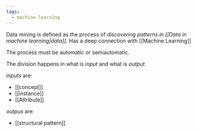 ```yaml
---
tags:
  - machine-learning
---
```

Data mining is defined as the process of *discovering patterns in [[Data in machine learning|data]]*. Has a deep connection with [[Machine Learning]]

The process must be automatic or semiautomatic.

The division happens in what is *input* and what is *output*.

*inputs* are:
- [[concept]]
- [[instance]]
- [[Attribute]]

*outpus* are:
- [[structural pattern]]

